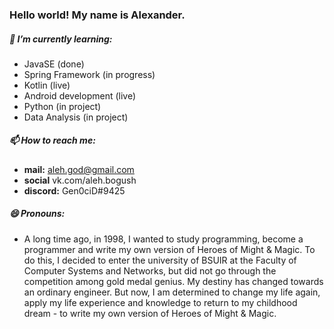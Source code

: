 ### Hello world! My name is Alexander.
##### 🌱 I’m currently learning:
- JavaSE (done)
- Spring Framework (in progress)
- Kotlin (live)
- Android development (live)
- Python (in project)
- Data Analysis (in project)
##### 📫 How to reach me:
- **mail:** aleh.god@gmail.com
- **social** vk.com/aleh.bogush
- **discord:** Gen0ciD#9425
##### 😄 Pronouns:
- A long time ago, in 1998, I wanted to study programming, become a programmer and write my own version of Heroes of Might & Magic. To do this, I decided to enter the university of BSUIR at the Faculty of Computer Systems and Networks, but did not go through the competition among gold medal genius. My destiny has changed towards an ordinary engineer. But now, I am determined to change my life again, apply my life experience and knowledge to return to my childhood dream - to write my own version of Heroes of Might & Magic.

